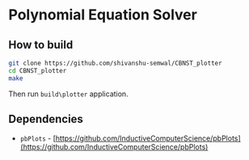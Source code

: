 # Polynomial Equation Solver

## How to build

```sh
git clone https://github.com/shivanshu-semwal/CBNST_plotter
cd CBNST_plotter
make
```

Then run `build\plotter` application.

## Dependencies

- `pbPlots` - [https://github.com/InductiveComputerScience/pbPlots](https://github.com/InductiveComputerScience/pbPlots)